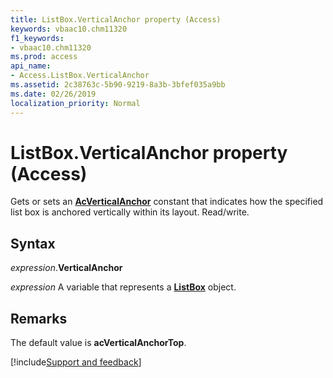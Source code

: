 ```yaml
---
title: ListBox.VerticalAnchor property (Access)
keywords: vbaac10.chm11320
f1_keywords:
- vbaac10.chm11320
ms.prod: access
api_name:
- Access.ListBox.VerticalAnchor
ms.assetid: 2c38763c-5b90-9219-8a3b-3bfef035a9bb
ms.date: 02/26/2019
localization_priority: Normal
---
```



# ListBox.VerticalAnchor property (Access)

Gets or sets an **[AcVerticalAnchor](Access.AcVerticalAnchor.md)** constant that indicates how the specified list box is anchored vertically within its layout. Read/write.


## Syntax

_expression_.**VerticalAnchor**

_expression_ A variable that represents a **[ListBox](Access.ListBox.md)** object.


## Remarks

The default value is **acVerticalAnchorTop**.




[!include[Support and feedback](~/includes/feedback-boilerplate.md)]